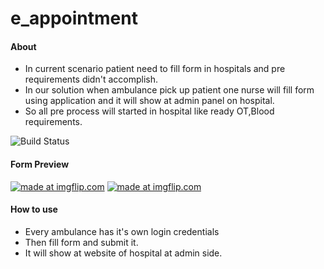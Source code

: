 # e_appointment

#### About
- In current scenario patient need to fill form in hospitals and pre requirements didn't accomplish.
- In our solution when ambulance pick up patient one nurse will fill form using application and it will show at admin panel on hospital.
- So all pre process will started in hospital like ready OT,Blood requirements.

<img src="https://camo.githubusercontent.com/bfd46b76e8b9b6d5590312462b1d105da4a40746/68747470733a2f2f7472617669732d63692e6f72672f6a6f656d6363616e6e2f64696c6c696e6765722e7376673f6272616e63683d6d6173746572" alt="Build Status" data-canonical-src="https://travis-ci.org/joemccann/dillinger.svg?branch=master" style="max-width:100%;">

#### Form Preview
<a href="https://imgflip.com/gif/3mi72o"><img src="https://i.imgflip.com/3mi72o.gif" title="made at imgflip.com"/></a>
<a href="https://imgflip.com/gif/3mippk"><img src="https://i.imgflip.com/3mippk.gif" title="made at imgflip.com"/></a>

#### How to use
- Every ambulance has it's own login credentials
- Then fill form and submit it.
- It will show at website of hospital at admin side.